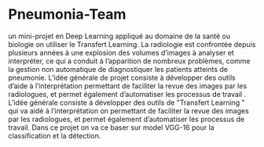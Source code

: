 # Pneumonia-Team
un mini-projet en Deep Learning appliqué au domaine de la santé ou biologie on utiliser le Transfert Learning. La radiologie est confrontée depuis plusieurs années à une explosion des volumes d’images à analyser et interpréter, ce qui a conduit à l’apparition de nombreux problèmes, comme la gestion non automatique de diagnostiquer les patients atteints de pneumonie. L’idée générale de projet consiste à développer des outils d’aide à l’interprétation permettant de faciliter la revue des images par les radiologues, et permet également d’automatiser les processus de travail .  L’idée générale consiste à développer des outils de "Transfert Learning " qui va aidé à l’interprétation on permettant de faciliter la revue des images par les radiologues, et permet également d’automatiser les processus de travail. Dans ce projet on va ce baser sur model VGG-16 pour la classification et la détection.
